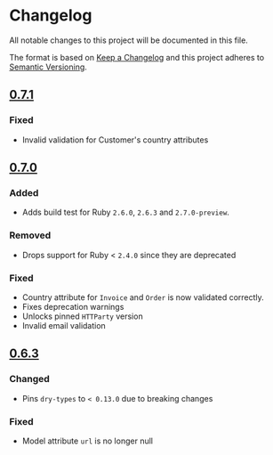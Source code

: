 # Changelog
All notable changes to this project will be documented in this file.

The format is based on [Keep a Changelog](http://keepachangelog.com/en/1.0.0/)
and this project adheres to [Semantic Versioning](http://semver.org/spec/v2.0.0.html).

## [0.7.1]
### Fixed
- Invalid validation for Customer's country attributes

## [0.7.0]
### Added
- Adds build test for Ruby `2.6.0`, `2.6.3` and `2.7.0-preview`.

### Removed
- Drops support for Ruby < `2.4.0` since they are deprecated

### Fixed
- Country attribute for `Invoice` and `Order` is now validated correctly.
- Fixes deprecation warnings
- Unlocks pinned `HTTParty` version
- Invalid email validation

## [0.6.3]
### Changed
- Pins `dry-types` to `< 0.13.0` due to breaking changes

### Fixed
- Model attribute `url` is no longer null

[0.7.1]: https://github.com/accodeing/fortnox-api/compare/v0.7.0...v0.7.1
[0.7.0]: https://github.com/accodeing/fortnox-api/compare/v0.6.3...v0.7.0
[0.6.3]: https://github.com/accodeing/fortnox-api/compare/v0.6.2...v0.6.3
